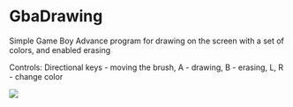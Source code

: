# GbaDrawing
Simple Game Boy Advance program for drawing on the screen with a set of colors, and enabled erasing

Controls: Directional keys - moving the brush, A - drawing, B - erasing, L, R - change color

![](https://media.giphy.com/media/VFFsIl8ld9tl3DWccL/giphy.gif)
